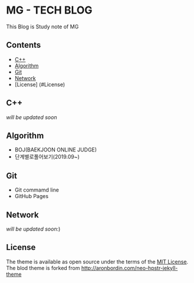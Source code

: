 # MG - TECH BLOG
This Blog is Study note of MG  


## Contents

- [C++](#C++)
- [Algorithm](#Algorithm)
- [Git](#Git)
- [Network](#Network)
- [License] (#License)

## C++

*will be updated soon*

## Algorithm

* BOJ(BAEKJOON ONLINE JUDGE)
* 단계별로풀어보기(2019.09~)

## Git

* Git commamd line
* GitHub Pages


## Network
*will be updated soon*:)


## License

The theme is available as open source under the terms of the [MIT License](http://opensource.org/licenses/MIT).  
The blod theme is forked from http://aronbordin.com/neo-hpstr-jekyll-theme

